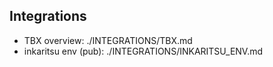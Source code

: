 
## Integrations
- TBX overview:         ./INTEGRATIONS/TBX.md
- inkaritsu env (pub):  ./INTEGRATIONS/INKARITSU_ENV.md

